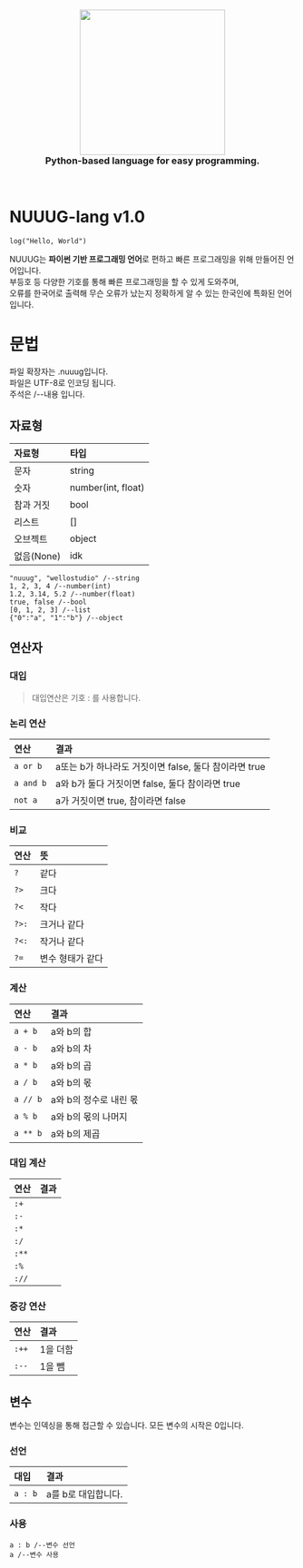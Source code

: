 <h3 align="center"><img src="https://cdn.discordapp.com/attachments/886928754713186324/1031500736607031306/280_20221017183532.png" width="256" height="256"><br>Python-based language for easy programming.</h3>
<br>

# NUUUG-lang v1.0

```
log("Hello, World")
```

NUUUG는 **파이썬 기반 프로그래밍 언어**로 편하고 빠른 프로그래밍을 위해 만들어진 언어입니다.   
부등호 등 다양한 기호를 통해 빠른 프로그래밍을 할 수 있게 도와주며,   
오류를 한국어로 출력해 무슨 오류가 났는지 정확하게 알 수 있는 한국인에 특화된 언어입니다.

# 문법

파일 확장자는 .nuuug입니다.   
파일은 UTF-8로 인코딩 됩니다.   
주석은 /--내용 입니다.

## 자료형

|자료형|타입|
|:---|:---|
|문자|string|
|숫자|number(int, float)|
|참과 거짓|bool|
|리스트|[]|
|오브젝트|object|
|없음(None)|idk|
   
```
"nuuug", "wellostudio" /--string
1, 2, 3, 4 /--number(int)
1.2, 3.14, 5.2 /--number(float)
true, false /--bool
[0, 1, 2, 3] /--list
{"0":"a", "1":"b"} /--object
```


## 연산자

### 대입

>대입연산은 기호 : 를 사용합니다.

### 논리 연산

|연산|결과|
|:---|:---|
|```a or b```|a또는 b가 하나라도 거짓이면 false, 둘다 참이라면 true|
|```a and b```|a와 b가 둘다 거짓이면 false, 둘다 참이라면 true|
|```not a```|a가 거짓이면 true, 참이라면 false|


### 비교

|연산|뜻|
|:---|:---|
|```?```|같다|
|```?>```|크다|
|```?<```|작다|
|```?>:```|크거나 같다|
|```?<:```|작거나 같다|
|```?=```|변수 형태가 같다|

### 계산

|연산|결과|
|:---|:---|
|```a + b```|a와 b의 합|
|```a - b```|a와 b의 차|
|```a * b```|a와 b의 곱|
|```a / b```|a와 b의 몫|
|```a // b```|a와 b의 정수로 내린 몫|
|```a % b```|a와 b의 몫의 나머지|
|```a ** b```|a와 b의 제곱|

### 대입 계산

|연산|결과|
|:---|:---|
|```:+```|   |
|```:-```|    |
|```:*```|    |
|```:/```|    |
|```:**```|    |
|```:%```|    |
|```://```|    |

### 증강 연산

|연산|결과|
|:---|:---|
|```:++```|1을 더함|
|```:--```|1을 뺌|

## 변수

변수는 인덱싱을 통해 접근할 수 있습니다. 모든 변수의 시작은 0입니다.

### 선언

|대입|결과|
|:---|:---|
|```a : b```|a를 b로 대입합니다.|

### 사용

```
a : b /--변수 선언
a /--변수 사용
```


